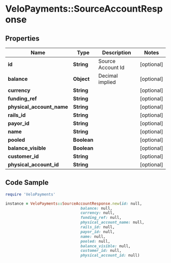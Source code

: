 # VeloPayments::SourceAccountResponse

## Properties

Name | Type | Description | Notes
------------ | ------------- | ------------- | -------------
**id** | **String** | Source Account Id | [optional] 
**balance** | **Object** | Decimal implied | [optional] 
**currency** | **String** |  | [optional] 
**funding_ref** | **String** |  | [optional] 
**physical_account_name** | **String** |  | [optional] 
**rails_id** | **String** |  | [optional] 
**payor_id** | **String** |  | [optional] 
**name** | **String** |  | [optional] 
**pooled** | **Boolean** |  | [optional] 
**balance_visible** | **Boolean** |  | [optional] 
**customer_id** | **String** |  | [optional] 
**physical_account_id** | **String** |  | [optional] 

## Code Sample

```ruby
require 'VeloPayments'

instance = VeloPayments::SourceAccountResponse.new(id: null,
                                 balance: null,
                                 currency: null,
                                 funding_ref: null,
                                 physical_account_name: null,
                                 rails_id: null,
                                 payor_id: null,
                                 name: null,
                                 pooled: null,
                                 balance_visible: null,
                                 customer_id: null,
                                 physical_account_id: null)
```


